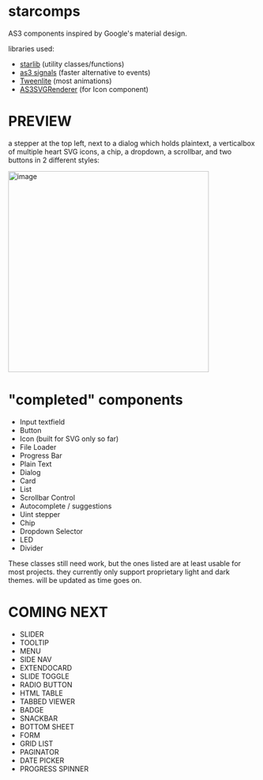 # starcomps
AS3 components inspired by Google's material design.

libraries used:
* [starlib](https://github.com/blaxstar/starlib) (utility classes/functions)
* [as3 signals](https://github.com/robertpenner/as3-signals) (faster alternative to events)
* [Tweenlite](https://github.com/greensock/GreenSock-AS3) (most animations)
* [AS3SVGRenderer](https://github.com/lucaslorentz/AS3SVGRenderer) (for Icon component)

PREVIEW
========
a stepper at the top left, next to a dialog which holds plaintext, a verticalbox of multiple heart SVG icons, a chip, a dropdown, a scrollbar, and two buttons in 2 different styles:

<img width="406" alt="image" src="https://user-images.githubusercontent.com/6477128/222831645-c7d3bc74-a080-401f-806c-6a06133223df.png">

"completed" components
=======================

* Input textfield
* Button
* Icon (built for SVG only so far)
* File Loader
* Progress Bar
* Plain Text
* Dialog
* Card
* List
* Scrollbar Control
* Autocomplete / suggestions
* Uint stepper
* Chip
* Dropdown Selector
* LED
* Divider

These classes still need work, but the ones listed are at least usable for most projects.
they currently only support proprietary light and dark themes. will be updated as time goes on. 

COMING NEXT
============
* SLIDER
* TOOLTIP
* MENU
* SIDE NAV
*	EXTENDOCARD
*	SLIDE TOGGLE
*	RADIO BUTTON
*	HTML TABLE
*	TABBED VIEWER
*	BADGE
*	SNACKBAR
*	BOTTOM SHEET
*	FORM
*	GRID LIST
*	PAGINATOR
*	DATE PICKER
*	PROGRESS SPINNER


